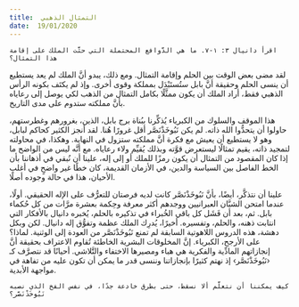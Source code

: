 ```yaml
---
title:  التمثال الذهبي
date:  19/01/2020
---
```


`اقرأ دانيال ٣: ١-٧. ما هي الدَّوافع المحتملة التي حثَّت الملك على إقامة هذا التمثال؟`

لقد مضى بعض الوقت بين الحلم وإقامة التمثال. ومع ذلك، يبدو أنَّ الملك لم يعد يستطيع أن ينسى الحلم وحقيقة أنَّ بابل ستُستَبْدَل بمملكة وقوى أخرى. وإذ لم يكتَف بكونه الرأس الذهبي فقط، أراد الملك أن يكون ممثَّلًا بكامل التمثال من الذهب لكي يوصل إلى رعاياه بأنَّ مملكته ستدوم على مدى التاريخ.

هذا الموقف والسلوك من الكبرياء يُذكِّرنا ببُناة برج بابل، الذين، بغرورهم وغطرستهم، حاولوا أن يتحدُّوا الله ذاته. لم يكن نَبُوخَذْنَصَّر أقل غرورًا هُنا. لقد أنجز الكثير كحاكم لبابل، وهو لا يستطيع أن يعيش مع فكرة أنَّ مملكته ستزول في النهاية. وهكذا، في محاولته لتمجيد ذاته، يقيم تمثالًا ليستعرض قوَّته وبذلك يُقيِّم ولاء رعاياه. مع أنَّه ليس من الواضح ما إذا كان المقصود من التمثال أن يكون رمزًا للملك أو إلى إله، علينا أن نُبقي في أذهاننا بأن الخط الفاصل بين السياسة والدين، في الأزمان القديمة، كان خطًا غير واضحٍ في أغلب الأحيان، هذا في حالة وجوده أصلًا.

علينا أن نتذكَّر، أيضًا، بأنَّ نَبُوخَذْنَصَّر كانت لديه فرصتان للتعرُّف على الإله الحقيقي. أولًا، عندما امتحن الشبَّان العبرانيين ووجدهم أكثر معرفة وحِكمة بعشرة مرَّات من كل حُكماء بابل. ثم، بعد أن فَشَل كل باقي الخُبراء في تذكيره بالحلم، يُخبره دانيال بالأفكار التي انتابت ذهنه، والحلم، وتفسيره. أخيرًا، يُدرِك الملك عظمة وتفوُّق إله دانيال. لكن وبكل دهشة، هذه الدروس اللاهوتية السابقة لم تمنع نَبُوخَذْنَصَّر من العودة إلى الوثنية. لماذا؟ على الأرجح، الكبرياء. إنَّ المخلوقات البشرية الخاطئة تُقاوم الاعتراف بحقيقة أنَّ إنجازاتهم المادِّية والفكرية هي هباء ومصيرها الاختفاء والتَّلاشي. أحيانًا قد نتصرَّف كـ ‹نَبُوخَذْنَصَّر› إذ نهتم كثيرًا بإنجازاتنا وننسى قدر ما يمكن أن تكون عليه من تفاهة في مواجهة الأبدية.

`كيف يمكننا أن نتعلَّم ألا نسقط، حتى بطرق خادعة جدًا، في نفس الفخ الذي نصبه نَبُوخَذْنَصَّر؟`